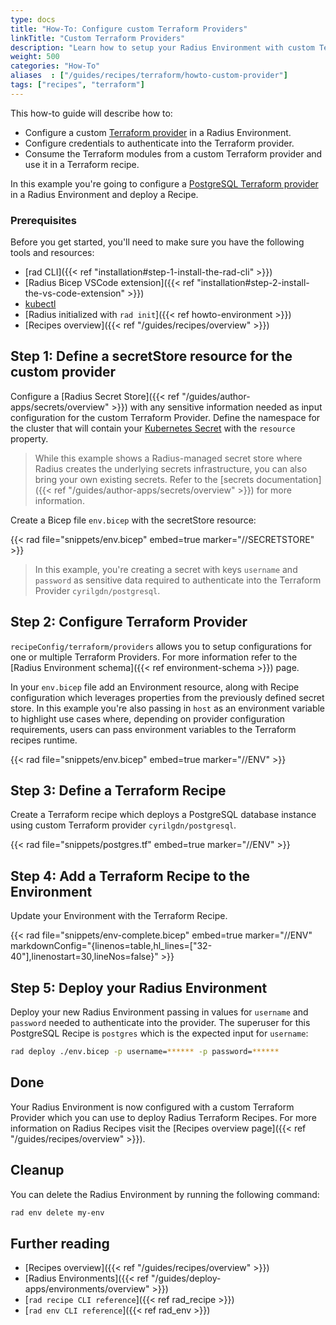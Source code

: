 ```yaml
---
type: docs
title: "How-To: Configure custom Terraform Providers"
linkTitle: "Custom Terraform Providers"
description: "Learn how to setup your Radius Environment with custom Terraform Providers and deploy Recipes."
weight: 500
categories: "How-To"
aliases  : ["/guides/recipes/terraform/howto-custom-provider"]
tags: ["recipes", "terraform"]
---
```


This how-to guide will describe how to:

- Configure a custom [Terraform provider](https://registry.terraform.io/browse/providers) in a Radius Environment.
- Configure credentials to authenticate into the Terraform provider.
- Consume the Terraform modules from a custom Terraform provider and use it in a Terraform recipe.

In this example you're going to configure a [PostgreSQL Terraform provider](https://registry.terraform.io/providers/cyrilgdn/postgresql/latest/docs) in a Radius Environment and deploy a Recipe.

### Prerequisites

Before you get started, you'll need to make sure you have the following tools and resources:

- [rad CLI]({{< ref "installation#step-1-install-the-rad-cli" >}})
- [Radius Bicep VSCode extension]({{< ref "installation#step-2-install-the-vs-code-extension" >}})
- [kubectl](https://kubernetes.io/docs/tasks/tools/install-kubectl/)
- [Radius initialized with `rad init`]({{< ref howto-environment >}})
- [Recipes overview]({{< ref "/guides/recipes/overview" >}})

## Step 1: Define a secretStore resource for the custom provider

Configure a [Radius Secret Store]({{< ref "/guides/author-apps/secrets/overview" >}}) with any sensitive information needed as input configuration for the custom Terraform Provider. Define the namespace for the cluster that will contain your [Kubernetes Secret](https://kubernetes.io/docs/concepts/configuration/secret/) with the `resource` property. 

> While this example shows a Radius-managed secret store where Radius creates the underlying secrets infrastructure, you can also bring your own existing secrets. Refer to the [secrets documentation]({{< ref "/guides/author-apps/secrets/overview" >}}) for more information.

Create a Bicep file `env.bicep` with the secretStore resource:

{{< rad file="snippets/env.bicep" embed=true marker="//SECRETSTORE" >}}

> In this example, you're creating a secret with keys `username` and `password` as sensitive data required to authenticate into the Terraform Provider `cyrilgdn/postgresql`.

## Step 2: Configure Terraform Provider

`recipeConfig/terraform/providers` allows you to setup configurations for one or multiple Terraform Providers. For more information refer to the [Radius Environment schema]({{< ref environment-schema >}}) page.

In your `env.bicep` file add an Environment resource, along with Recipe configuration which leverages properties from the previously defined secret store. In this example you're also passing in `host` as an environment variable to highlight use cases where, depending on provider configuration requirements, users can pass environment variables to the Terraform recipes runtime.

{{< rad file="snippets/env.bicep" embed=true marker="//ENV" >}}

## Step 3: Define a Terraform Recipe

Create a Terraform recipe which deploys a PostgreSQL database instance using custom Terraform provider `cyrilgdn/postgresql`.

{{< rad file="snippets/postgres.tf" embed=true marker="//ENV" >}}

## Step 4: Add a Terraform Recipe to the Environment

Update your Environment with the Terraform Recipe. 

{{< rad file="snippets/env-complete.bicep" embed=true marker="//ENV" markdownConfig="{linenos=table,hl_lines=[\"32-40\"],linenostart=30,lineNos=false}" >}}

## Step 5: Deploy your Radius Environment

Deploy your new Radius Environment passing in values for `username` and `password` needed to authenticate into the provider. The superuser for this PostgreSQL Recipe is `postgres` which is the expected input for `username`:

```bash
rad deploy ./env.bicep -p username=****** -p password=******
```

## Done

Your Radius Environment is now configured with a custom Terraform Provider which you can use to deploy Radius Terraform Recipes. For more information on Radius Recipes visit the [Recipes overview page]({{< ref "/guides/recipes/overview" >}}).

## Cleanup

You can delete the Radius Environment by running the following command:

```bash
rad env delete my-env
```

## Further reading

- [Recipes overview]({{< ref "/guides/recipes/overview" >}})
- [Radius Environments]({{< ref "/guides/deploy-apps/environments/overview" >}})
- [`rad recipe CLI reference`]({{< ref rad_recipe >}})
- [`rad env CLI reference`]({{< ref rad_env >}})